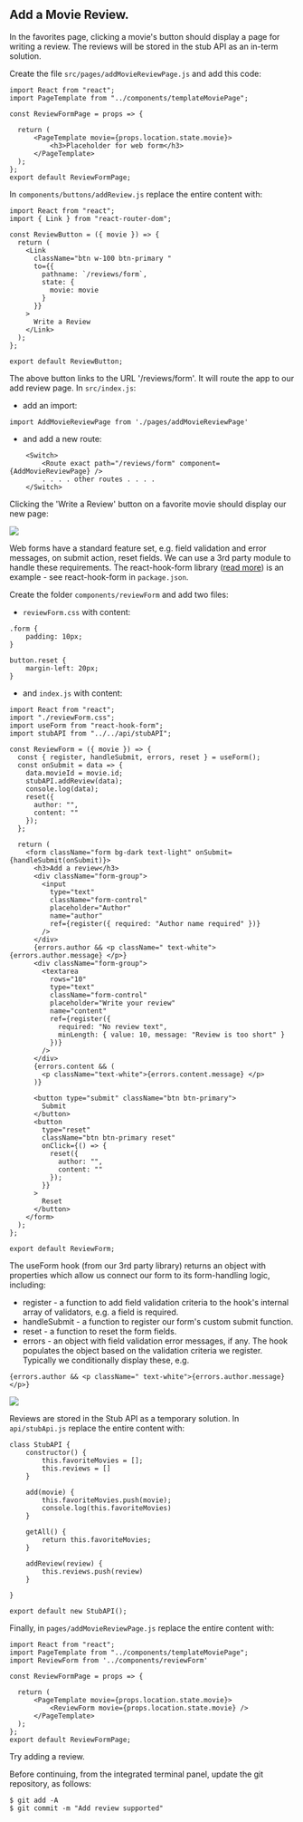 ## Add a Movie Review.

In the favorites page, clicking a movie's button should display a page for writing a review. The reviews will be stored in the stub API as an in-term solution. 

Create the file `src/pages/addMovieReviewPage.js` and add this code:
~~~
import React from "react";
import PageTemplate from "../components/templateMoviePage";

const ReviewFormPage = props => {
 
  return (
      <PageTemplate movie={props.location.state.movie}>
          <h3>Placeholder for web form</h3>
      </PageTemplate>
  );
};
export default ReviewFormPage;
~~~
In `components/buttons/addReview.js` replace the entire content with:
~~~
import React from "react";
import { Link } from "react-router-dom";

const ReviewButton = ({ movie }) => {
  return (
    <Link
      className="btn w-100 btn-primary "
      to={{
        pathname: `/reviews/form`,
        state: {
          movie: movie
        }
      }}
    >
      Write a Review
    </Link>
  );
};

export default ReviewButton;
~~~

The above button links to the URL '/reviews/form'. It will route the app to our add review page. In `src/index.js`:

+ add an import:
~~~
import AddMovieReviewPage from './pages/addMovieReviewPage'
~~~

+ and add a new route:
~~~
    <Switch>
        <Route exact path="/reviews/form" component={AddMovieReviewPage} />
        . . . . other routes . . . . 
    </Switch>
~~~

Clicking the 'Write a Review' button on a favorite movie should display our new page:

![][reviewform]

Web forms have a standard feature set, e.g. field validation and error messages, on submit action, reset fields. We can use a 3rd party module to handle these requirements. The react-hook-form library ([read more][useform]) is an example - see react-hook-form in `package.json`. 

Create the folder `components/reviewForm` and add two files:

+ `reviewForm.css` with content:
~~~
.form {
    padding: 10px;
}

button.reset {
    margin-left: 20px;
}
~~~

+ and `index.js` with content:
~~~
import React from "react";
import "./reviewForm.css";
import useForm from "react-hook-form";
import stubAPI from "../../api/stubAPI";

const ReviewForm = ({ movie }) => {
  const { register, handleSubmit, errors, reset } = useForm();
  const onSubmit = data => {
    data.movieId = movie.id;
    stubAPI.addReview(data);
    console.log(data);
    reset({
      author: "",
      content: ""
    });
  };

  return (
    <form className="form bg-dark text-light" onSubmit={handleSubmit(onSubmit)}>
      <h3>Add a review</h3>
      <div className="form-group">
        <input
          type="text"
          className="form-control"
          placeholder="Author"
          name="author"
          ref={register({ required: "Author name required" })}
        />
      </div>
      {errors.author && <p className=" text-white">{errors.author.message} </p>}
      <div className="form-group">
        <textarea
          rows="10"
          type="text"
          className="form-control"
          placeholder="Write your review"
          name="content"
          ref={register({
            required: "No review text",
            minLength: { value: 10, message: "Review is too short" }
          })}
        />
      </div>
      {errors.content && (
        <p className="text-white">{errors.content.message} </p>
      )}

      <button type="submit" className="btn btn-primary">
        Submit
      </button>
      <button
        type="reset"
        className="btn btn-primary reset"
        onClick={() => {
          reset({
            author: "",
            content: ""
          });
        }}
      >
        Reset
      </button>
    </form>
  );
};

export default ReviewForm;
~~~

The useForm hook (from our 3rd party library) returns an object with properties which allow us connect our form to its form-handling logic, including:

+ register - a function to add field validation criteria to the hook's internal array of validators, e.g. a field is required. 
+ handleSubmit - a function to register our form's custom submit function.
+ reset - a function to reset the form fields.
+ errors - an object with field validation error messages, if any. The hook populates the object based on the validation criteria we register. Typically we conditionally display these, e.g.
~~~
{errors.author && <p className=" text-white">{errors.author.message} </p>}
~~~

![][errorform]

Reviews are stored in the Stub API as a temporary solution. In `api/stubApi.js` replace the entire content with:
~~~
class StubAPI {
    constructor() {
        this.favoriteMovies = [];
        this.reviews = []
    }

    add(movie) {
        this.favoriteMovies.push(movie);
        console.log(this.favoriteMovies)
    }

    getAll() {
        return this.favoriteMovies;
    }

    addReview(review) {
        this.reviews.push(review)
    }

}

export default new StubAPI();
~~~

Finally, in `pages/addMovieReviewPage.js` replace the entire content with:
~~~
import React from "react";
import PageTemplate from "../components/templateMoviePage";
import ReviewForm from '../components/reviewForm'

const ReviewFormPage = props => {
 
  return (
      <PageTemplate movie={props.location.state.movie}>
          <ReviewForm movie={props.location.state.movie} />
      </PageTemplate>
  );
};
export default ReviewFormPage;
~~~

Try adding a review.

Before continuing, from the integrated terminal panel, update the git repository, as follows:
~~~
$ git add -A
$ git commit -m "Add review supported"
~~~
[reviewform]: ./img/reviewform.png
[useform]: https://react-hook-form.com/
[errorform]: ./img/errorform.png
